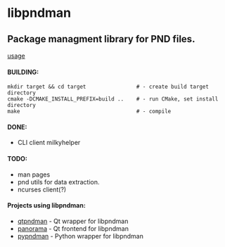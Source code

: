 libpndman
=========

Package managment library for PND files.
----------------------------------------
[usage][]

#### BUILDING:

    mkdir target && cd target                # - create build target directory
    cmake -DCMAKE_INSTALL_PREFIX=build ..    # - run CMake, set install directory
    make                                     # - compile

#### DONE:
*  CLI client milkyhelper

#### TODO:
*  man pages
*  pnd utils for data extraction.
*  ncurses client(?)

####  Projects using libpndman:
*  [qtpndman][] - Qt wrapper for libpndman
*  [panorama][] - Qt frontend for libpndman
*  [pypndman][] - Python wrapper for libpndman

[panorama]: https://github.com/bzar/panorama
[qtpndman]: https://github.com/bzar/qtpndman
[pypndman]: https://github.com/Tempel/pypndman

[usage]: https://github.com/Cloudef/libpndman/blob/master/test/sample.c
